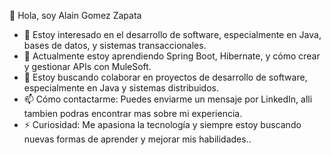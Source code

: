  👋 Hola, soy Alain Gomez Zapata
- 👀 Estoy interesado en el desarrollo de software, especialmente en Java, bases de datos, y sistemas transaccionales.
- 🌱 Actualmente estoy aprendiendo Spring Boot, Hibernate, y cómo crear y gestionar APIs con MuleSoft.
- 💞️ Estoy buscando colaborar en proyectos de desarrollo de software, especialmente en Java y sistemas distribuidos.
- 📫 Cómo contactarme: Puedes enviarme un mensaje por LinkedIn, alli tambien podras encontrar mas sobre mi experiencia.
- ⚡ Curiosidad: Me apasiona la tecnología y siempre estoy buscando nuevas formas de aprender y mejorar mis habilidades..
